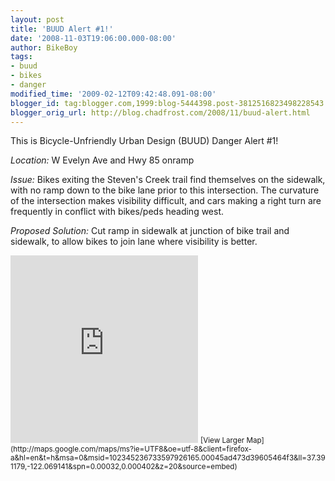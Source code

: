 ```yaml
---
layout: post
title: 'BUUD Alert #1!'
date: '2008-11-03T19:06:00.000-08:00'
author: BikeBoy
tags:
- buud
- bikes
- danger
modified_time: '2009-02-12T09:42:48.091-08:00'
blogger_id: tag:blogger.com,1999:blog-5444398.post-3812516823498228543
blogger_orig_url: http://blog.chadfrost.com/2008/11/buud-alert.html
---
```


This is Bicycle-Unfriendly Urban Design (BUUD) Danger Alert #1! 

*Location:* W Evelyn Ave and Hwy 85 onramp 

*Issue:* Bikes exiting the Steven's Creek trail 
find themselves on the sidewalk, with no ramp down to the bike lane prior to 
this intersection. The curvature of the intersection makes visibility 
difficult, and cars making a right turn are frequently in conflict with 
bikes/peds heading west. 

*Proposed Solution:* Cut ramp in sidewalk at 
junction of bike trail and sidewalk, to allow bikes to join lane where 
visibility is better. 

<iframe width="300" height="300" frameborder="0" scrolling="no" 
marginheight="0" marginwidth="0" 
src="http://maps.google.com/maps/ms?ie=UTF8&amp;oe=utf-8&amp;client=firefox-a&amp;hl=en&amp;t=h&amp;s=AARTsJq5Uv-iFYcW8SSESzaV-YQxh7RcAQ&amp;msa=0&amp;msid=102345236733597926165.00045ad473d39605464f3&amp;ll=37.391179,-122.069141&amp;spn=0.00032,0.000402&amp;z=20&amp;output=embed"></iframe> 
<small>[View Larger Map](http://maps.google.com/maps/ms?ie=UTF8&amp;oe=utf-8&amp;client=firefox-a&amp;hl=en&amp;t=h&amp;msa=0&amp;msid=102345236733597926165.00045ad473d39605464f3&amp;ll=37.391179,-122.069141&amp;spn=0.00032,0.000402&amp;z=20&amp;source=embed)</small> 
